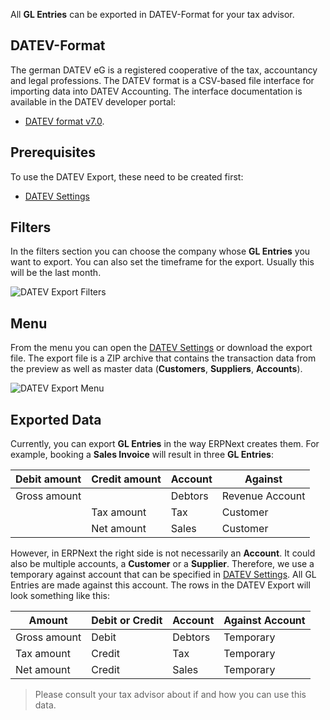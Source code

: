 <!-- add-breadcrumbs -->

All **GL Entries** can be exported in DATEV-Format for your tax advisor.

## DATEV-Format

The german DATEV eG is a registered cooperative of the tax, accountancy and legal professions. The DATEV format is a CSV-based file interface for importing data into DATEV Accounting. The interface documentation is available in the DATEV developer portal:

- [DATEV format v7.0](https://developer.datev.de/portal/system/files/files/book/datev_format_v7.0.zip).

## Prerequisites

To use the DATEV Export, these need to be created first:

- [DATEV Settings](/docs/user/manual/en/regional/germany/datev-settings)

## Filters

In the filters section you can choose the company whose **GL Entries** you want to export. You can also set the timeframe for the export. Usually this will be the last month.

![DATEV Export Filters](/docs/assets/img/regional/germany/datev-export-filters.png)

## Menu

From the menu you can open the [DATEV Settings](/docs/user/manual/en/regional/germany/datev-settings) or download the export file. The export file is a ZIP archive that contains the transaction data from the preview as well as master data (**Customers**, **Suppliers**, **Accounts**).

![DATEV Export Menu](/docs/assets/img/regional/germany/datev-export-menu.png)

## Exported Data

Currently, you can export **GL Entries** in the way ERPNext creates them. For example, booking a **Sales Invoice** will result in three **GL Entries**:

| Debit amount | Credit amount | Account | Against         |
|--------------|---------------|---------|-----------------|
| Gross amount |               | Debtors | Revenue Account |
|              | Tax amount    | Tax     | Customer        |
|              | Net amount    | Sales   | Customer        |

However, in ERPNext the right side is not necessarily an **Account**. It could also be multiple accounts, a **Customer** or a **Supplier**. Therefore, we use a temporary against account that can be specified in [DATEV Settings](/docs/user/manual/en/regional/germany/datev-settings). All GL Entries are made against this account. The rows in the DATEV Export will look something like this:

| Amount       | Debit or Credit | Account | Against Account |
|--------------|-----------------|---------|-----------------|
| Gross amount | Debit           | Debtors | Temporary       |
| Tax amount   | Credit          | Tax     | Temporary       |
| Net amount   | Credit          | Sales   | Temporary       |

> Please consult your tax advisor about if and how you can use this data.
